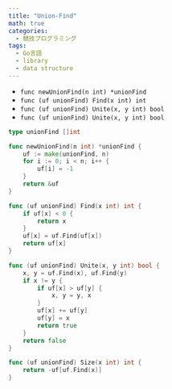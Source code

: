 ```yaml
---
title: "Union-Find"
math: true
categories:
  - 競技プログラミング
tags:
  - Go言語
  - library
  - data structure
---
```


- `func newUnionFind(n int) *unionFind`
- `func (uf unionFind) Find(x int) int`
- `func (uf unionFind) Unite(x, y int) bool`
- `func (uf unionFind) Unite(x, y int) bool`

```go
type unionFind []int

func newUnionFind(n int) *unionFind {
	uf := make(unionFind, n)
	for i := 0; i < n; i++ {
		uf[i] = -1
	}
	return &uf
}

func (uf unionFind) Find(x int) int {
	if uf[x] < 0 {
		return x
	}
	uf[x] = uf.Find(uf[x])
	return uf[x]
}

func (uf unionFind) Unite(x, y int) bool {
	x, y = uf.Find(x), uf.Find(y)
	if x != y {
		if uf[x] > uf[y] {
			x, y = y, x
		}
		uf[x] += uf[y]
		uf[y] = x
		return true
	}
	return false
}

func (uf unionFind) Size(x int) int {
	return -uf[uf.Find(x)]
}

```
